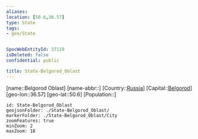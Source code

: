 ```yaml
---
aliases: 
location: [50.6,36.57]
type: State
tags:
- geo/State


SpocWebEntityId: 37119
isDeleted: false
confidential: public

title: State-Belgorod_Oblast
---
```

[name::Belgorod Oblast]
[name-abbr::]
[Country::[Russia](geo/Continent/Europe/Russia.md)]
[Capital::[Belgorod](geo/Continent/Europe/Russia/City/Belgorod.md)]
[geo-lon::36.57]
[geo-lat::50.6]
[Population::]



```leaflet
id: State-Belgorod_Oblast
geojsonFolder: ./State-Belgorod_Oblast/
markerFolder: ./State-Belgorod_Oblast/City
zoomFeatures: true 
minZoom: 2 
maxZoom: 18
```


